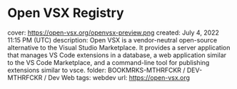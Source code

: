 # Open VSX Registry

cover: https://open-vsx.org/openvsx-preview.png
created: July 4, 2022 11:15 PM (UTC)
description: Open VSX is a vendor-neutral open-source alternative to the Visual Studio Marketplace. It provides a server application that manages VS Code extensions in a database, a web application similar to the VS Code Marketplace, and a command-line tool for publishing extensions similar to vsce.
folder: BOOKMRKS-MTHRFCKR / DEV-MTHRFCKR / Dev Web
tags: webdev
url: https://open-vsx.org